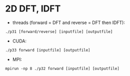 # 2D DFT, IDFT
- threads (forward = DFT and reverse = DFT then IDFT): 
```
./p31 [forward/reverse] [inputfile] [outputfile] 
```
- CUDA: 
```
./p33 forward [inputfile] [outputfile] 
```
- MPI: 
```
mpirun -np 8 ./p32 forward [inputfile] [outputfile]
```